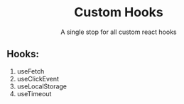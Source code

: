 <div align="center">
  <h1>Custom Hooks</h1>
  <p>A single stop for all custom react hooks</p>
</div>

<h2>Hooks:</h2>
<ol>
  <li>useFetch</li>
  <li>useClickEvent</li>
  <li>useLocalStorage</li>
  <li>useTimeout</li>
</ol>
